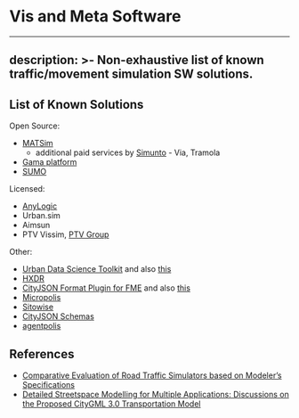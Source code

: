 # Vis and Meta Software

---
description: >-
  Non-exhaustive list of known traffic/movement simulation SW solutions.
---

## List of Known Solutions
Open Source:
* [MATSim](https://www.matsim.org/)
    * additional paid services by [Simunto](https://simunto.com/) - Via, Tramola
* [Gama platform](https://gama-platform.org)
* [SUMO](https://www.eclipse.org/sumo/)

Licensed:
* [AnyLogic](https://www.anylogic.com/)
* Urban.sim
* Aimsun
* PTV Vissim, [PTV Group](https://www.ptvgroup.com/en/solutions/products/ptv-vissim/)

Other:
* [Urban Data Science Toolkit](https://github.com/UDST) and also [this](https://github.com/UDST/vizicities)
* [HXDR](https://hxdr.com)
* [CityJSON Format Plugin for FME](https://github.com/safesoftware/fme-CityJSON) and also [this](https://www.safe.com/fme/)
* [Micropolis](http://micropolis.mostka.com)
* [Sitowise](https://www.sitowise.com/aura)
* [CityJSON Schemas](https://github.com/cityjson/specs/tree/master/schemas)
* [agentpolis](https://github.com/aicenter/agentpolis)

## References
* [Comparative Evaluation of Road Traffic Simulators based on Modeler’s Specifications](https://www.scitepress.org/Papers/2021/102383/102383.pdf)
* [Detailed Streetspace Modelling for Multiple Applications: Discussions on the Proposed CityGML 3.0 Transportation Model](https://mediatum.ub.tum.de/doc/1612624/1612624.pdf)